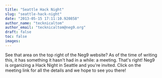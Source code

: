 ```yaml
---
title: "Seattle Hack Night"
slug: "seattle-hack-night"
date: "2013-05-15 17:11:10.920858"
author_name: "tecknicaltom"
author_email: "tecknicaltom@neg9.org"
draft: false
toc: false
images:
---
```


See that area on the top right of the Neg9 website? As of the time of writing this, it has something it hasn't had in a while: a meeting. That's right! Neg9 is organizing a Hack Night in Seattle and you're invited. Click on the meeting link for all the details and we hope to see you there!
